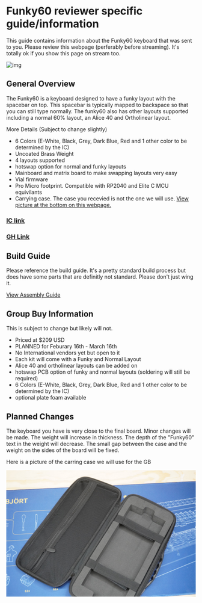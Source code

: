 # Funky60 reviewer specific guide/information

This guide contains information about the Funky60 keyboard that was sent to you. Please review this webpage (perferably before streaming). It's totally ok if you show this page on stream too.

![img](/assets/Funky60/IMG_9747.png)

## General Overview

The Funky60 is a keyboard designed to have a funky layout with the spacebar on top. This spacebar is typically mapped to backspace so that you can still type normally. The funky60 also has other layouts supported including a normal 60% layout, an Alice 40 and Ortholinear layout. 

More Details (Subject to change slightly)
* 6 Colors (E-White, Black, Grey, Dark Blue, Red and 1 other color to be determined by the IC)
* Uncoated Brass Weight
* 4 layouts supported
* hotswap option for normal and funky layouts
* Mainboard and matrix board to make swapping layouts very easy
* Vial firmware
* Pro Micro footprint. Compatible with RP2040 and Elite C MCU equivilants
* Carrying case. The case you recevied is not the one we will use. [View picture at the bottom on this webpage.](/Funky60/Funky60-reviewer-guide.html#planned-changes)

### [IC link](https://forms.gle/M96oArSm5EJR75EL7)
### [GH Link]()

## Build Guide
Please reference the build guide. It's a pretty standard build process but does have some parts that are definitly not standard. Please don't just wing it.

[View Assembly Guide](/Funky60/funky60-build-guide.html)

## Group Buy Information

This is subject to change but likely will not. 
* Priced at $209 USD
* PLANNED for Feburary 16th - March 16th
* No International vendors yet but open to it
* Each kit will come with a Funky and Normal Layout
* Alice 40 and ortholinear layouts can be added on
* hotswap PCB option of funky and normal layouts (soldering will still be required)
* 6 Colors (E-White, Black, Grey, Dark Blue, Red and 1 other color to be determined by the IC)
* optional plate foam available




## Planned Changes

The keyboard you have is very close to the final board. Minor changes will be made. The weight will increase in thickness. The depth of the "Funky60" text in the weight will decrease. The small gap between the case and the weight on the sides of the board will be fixed. 

Here is a picture of the carring case we will use for the GB

![img](/assets/Funky60/DSC00413.jpg)
